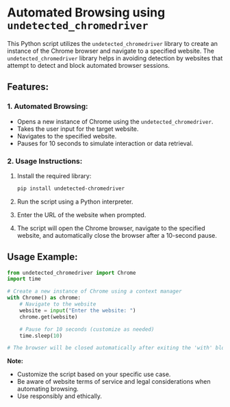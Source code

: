 # Automated Browsing using `undetected_chromedriver`

This Python script utilizes the `undetected_chromedriver` library to create an instance of the Chrome browser and navigate to a specified website. The `undetected_chromedriver` library helps in avoiding detection by websites that attempt to detect and block automated browser sessions.

## Features:

### 1. Automated Browsing:
   - Opens a new instance of Chrome using the `undetected_chromedriver`.
   - Takes the user input for the target website.
   - Navigates to the specified website.
   - Pauses for 10 seconds to simulate interaction or data retrieval.

### 2. Usage Instructions:

1. Install the required library:
   ```bash
   pip install undetected-chromedriver
   ```

2. Run the script using a Python interpreter.

3. Enter the URL of the website when prompted.

4. The script will open the Chrome browser, navigate to the specified website, and automatically close the browser after a 10-second pause.

## Usage Example:

```python
from undetected_chromedriver import Chrome
import time

# Create a new instance of Chrome using a context manager
with Chrome() as chrome:
    # Navigate to the website
    website = input("Enter the website: ")
    chrome.get(website)

    # Pause for 10 seconds (customize as needed)
    time.sleep(10)

# The browser will be closed automatically after exiting the 'with' block
```

**Note:**
- Customize the script based on your specific use case.
- Be aware of website terms of service and legal considerations when automating browsing.
- Use responsibly and ethically.
